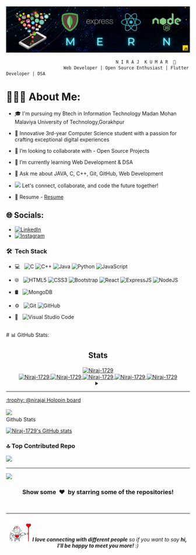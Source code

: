 <p align="center">
  <img src="https://raw.githubusercontent.com/Niraj-1729/Niraj-1729/master/image_20231022_10070721a4c402-6d21-4dde-982f-3f573a903e43-1.jpg" />
</p>


<!-- <div align="center">
 <h1 align="center"> # Hi there, I am Artificial Human  !! <img  src="https://raw.githubusercontent.com/Niraj-1729/Niraj-1729/master/robbot_excited.gif" width="100" height="100">
 </h1> 
</div>
-->

                                              N I R A J  K U M A R  🤖
                          Web Developer | Open Source Enthusiast | Flutter Developer | DSA

# 👨🏻‍💻 About Me:
- 🎓 I'm pursuing my Btech in Information Technology Madan Mohan Malaviya University of Technology,Gorakhpur
  
- 🚀 Innovative 3rd-year Computer Science student with a passion for crafting exceptional digital experiences
  
- 👯 I’m looking to collaborate with - Open Source Projects
  
- 🌱 I’m currently learning Web Development & DSA
  
- 💬 Ask me about JAVA, C, C++, Git, GitHub, Web Development
  
- <img src="https://github.com/rajput2107/rajput2107/blob/master/Assets/Handshake.gif" width="40px"> Let's connect, collaborate, and code the future together!
  
- 📃 Resume - [Resume]( https://drive.google.com/file/d/1YCOO7xHCv-8lkAG1xNB6Lu29WG74zf_o/view?usp=sharing)


## 🌐 Socials:
- [![LinkedIn](https://img.shields.io/badge/LinkedIn-%230077B5.svg?logo=linkedin&logoColor=white)](https://www.linkedin.com/in/niraj-kumar-a81655228/) 
- [![Instagram](https://img.shields.io/badge/Instagram-%23E4405F.svg?logo=Instagram&logoColor=white)](https://www.instagram.com/artificialhuman_1729/) 

<h3> 🛠 &nbsp;Tech Stack</h3>

- 💻 &nbsp;
  ![C](https://img.shields.io/badge/-C-000000?style=for-the-badge&logo=C)
  ![C++](https://img.shields.io/badge/-C++-000000?style=for-the-badge&logo=C%2B%2B&logoColor=00599C)
  ![Java](https://img.shields.io/badge/-Java-000000?style=for-the-badge&logo=Java&logoColor=007396)
  ![Python](https://img.shields.io/badge/-Pyhton-000000?style=for-the-badge&logo=Python)
  ![JavaScript](https://img.shields.io/badge/-JavaScript-000000?style=for-the-badge&logo=javascript)
- 🌐 &nbsp;
  ![HTML5](https://img.shields.io/badge/-HTML5-000000?style=for-the-badge&logo=HTML5) 
  ![CSS3](https://img.shields.io/badge/-CSS3-000000?style=for-the-badge&logo=CSS3)
  ![Bootstrap](https://img.shields.io/badge/-Bootstrap-000000?style=for-the-badge&logo=Bootstrap)
  ![React](https://img.shields.io/badge/-React-000000?style=for-the-badge&logo=React)
  ![ExpressJS](https://img.shields.io/badge/-Express.JS-000000?style=for-the-badge&logo=Express.JS)
  ![NodeJS](https://img.shields.io/badge/-Node.JS-000000?style=for-the-badge&logo=Node.JS)
- 🛢 &nbsp;
  ![MongoDB](https://img.shields.io/badge/-MongoDB-000000?style=for-the-badge&logo=MongoDB)
  
- ⚙️ &nbsp;
  ![Git](https://img.shields.io/badge/-Git-000000?style=for-the-badge&logo=Git)
  ![GitHub](https://img.shields.io/badge/-GitHub-000000?style=for-the-badge&logo=GitHub) 
- 🔧 &nbsp;
  ![Visual Studio Code](https://img.shields.io/badge/-VisualStudioCode-000000?style=for-the-badge&logo=VisualStudioCode)

<br/>
# 📊 GitHub Stats:
<h2 align="center">Stats</h2>
<div align="center">
<a href="https://github.com/Niraj-1729">
<img align="center" src="https://github-readme-streak-stats.herokuapp.com/?user=Niraj-1729&theme=nightowl&hide_border=true&fire=DD2727" height="180em" alt="Niraj-1729" />
<br/>
<!--   <img width="40%" align="center"  src="https://github-readme-stats.vercel.app/api/top-langs?username=Niraj-1729&color=0e75b6&style=flat&theme=nightowl&hide_border=true" alt="Niraj-1729" /> -->
<img align="center" src="http://github-profile-summary-cards.vercel.app/api/cards/stats?username=Niraj-1729&theme=2077" height="180em" alt="Niraj-1729" />
<img align="center" src="http://github-profile-summary-cards.vercel.app/api/cards/most-commit-language?username=Niraj-1729&theme=2077" height="180em" alt=" Niraj-1729" />
<img align="center" src="http://github-profile-summary-cards.vercel.app/api/cards/repos-per-language?username=Niraj-1729&theme=2077" height="180em" alt="Niraj-1729" />
<img align="center" src="http://github-profile-summary-cards.vercel.app/api/cards/productive-time?username=Niraj-1729&theme=2077" height="180em" alt="Niraj-1729" />
<img align="center" src="http://github-profile-summary-cards.vercel.app/api/cards/profile-details?username=Niraj-1729&theme=2077" height="180em" alt="Niraj-1729" />
</div>

<details> <summary align="center"> </samp></summary><b>Note:</b> Most Used languages is only a metric of the languages my public code consists of and doesn't reflect experience or skill level.</details>


---
<summary>:trophy: @nirajai Holopin board</summary>
  <br/>
  <a href="https://holopin.io/@nirajai">
    <img src="https://holopin.me/nirajai">
  </a>

<summary>Github Stats</summary>

[![Niraj-1729's GitHub stats](https://stats.quine.sh/Niraj-1729/github)](https://stats.quine.sh/Niraj-1729/github)

### 🔝 Top Contributed Repo
![](https://github-contributor-stats.vercel.app/api?username=Niraj-1729&limit=5&theme=dark&combine_all_yearly_contributions=true)


---
[![](https://visitcount.itsvg.in/api?id=mohityadav52708&icon=0&color=0)](https://visitcount.itsvg.in)
 
<div align="center">
    <h3 align="center">Show some &nbsp;❤️&nbsp; by starring some of the repositories!</h3>
</div>
<br/>

---
<div align="center">
<img  src="https://raw.githubusercontent.com/Niraj-1729/Niraj-1729/master/vector-bot-alpha.gif" width="60"> <em><b>I love connecting with different people</b> so if you want to say <b>hi, I'll be happy to meet you more!</b> :)</em>
</div>
